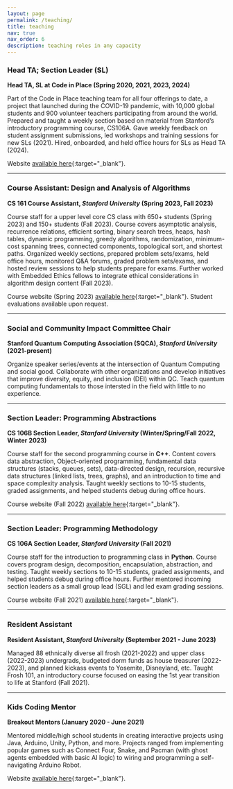 ```yaml
---
layout: page
permalink: /teaching/
title: teaching
nav: true
nav_order: 6
description: teaching roles in any capacity
---
```


### **Head TA; Section Leader (SL)**

**Head TA, SL at Code in Place (Spring 2020, 2021, 2023, 2024)**

Part of the Code in Place teaching team for all four offerings to date, a project that launched during the COVID-19 pandemic, with 10,000 global students and 900 volunteer teachers participating from around the world. Prepared and taught a weekly section based on material from Stanford’s introductory programming course, CS106A. Gave weekly feedback on student assignment submissions, led workshops and training sessions for new SLs (2021). Hired, onboarded, and held office hours for SLs as Head TA (2024).

Website [available here](https://codeinplace.stanford.edu/){:target="_blank"}.

---

### **Course Assistant: Design and Analysis of Algorithms**

**CS 161 Course Assistant, *Stanford University* (Spring 2023, Fall 2023)**

Course staff for a upper level core CS class with 650+ students (Spring 2023) and 150+ students (Fall 2023). Course covers asymptotic analysis, recurrence relations, efficient sorting, binary search trees, heaps, hash tables, dynamic programming, greedy algorithms, randomization, minimum-cost spanning trees, connected components, topological sort, and shortest paths. Organized weekly sections, prepared problem sets/exams, held office hours, monitored Q&A forums, graded problem sets/exams, and hosted review sessions to help students prepare for exams. Further worked with Embedded Ethics fellows to integrate ethical considerations in algorithm design content (Fall 2023).

Course website (Spring 2023) [available here](https://web.stanford.edu/class/archive/cs/cs161/cs161.1236/index.html){:target="_blank"}. Student evaluations available upon request.

---

### **Social and Community Impact Committee Chair**

**Stanford Quantum Computing Association (SQCA), *Stanford University* (2021-present)**

Organize speaker series/events at the intersection of Quantum Computing and social good. Collaborate with other organizations and develop initiatives that improve diversity, equity, and inclusion (DEI) within QC. Teach quantum computing fundamentals to those intersted in the field with little to no experience.

---

### **Section Leader: Programming Abstractions**

**CS 106B Section Leader, *Stanford University* (Winter/Spring/Fall 2022, Winter 2023)**

Course staff for the second programming course in **C++**. Content covers data abstraction, Object-oriented programming, fundamental data structures (stacks, queues, sets), data-directed design, recursion, recursive data structures (linked lists, trees, graphs), and an introduction to time and space complexity analysis. Taught weekly sections to 10-15 students, graded assignments, and helped students debug during office hours.

Course website (Fall 2022) [available here](https://web.stanford.edu/class/archive/cs/cs106b/cs106b.1232/){:target="_blank"}.

---

### **Section Leader: Programming Methodology**

**CS 106A Section Leader, *Stanford University* (Fall 2021)**

Course staff for the introduction to programming class in **Python**. Course covers program design, decomposition, encapsulation, abstraction, and testing. Taught weekly sections to 10-15 students, graded assignments, and helped students debug during office hours. Further mentored incoming section leaders as a small group lead (SGL) and led exam grading sessions.

Course website (Fall 2021) [available here](https://web.stanford.edu/class/archive/cs/cs106a/cs106a.1222/){:target="_blank"}.

---

### **Resident Assistant**

**Resident Assistant, *Stanford University* (September 2021 - June 2023)**

Managed 88 ethnically diverse all frosh (2021-2022) and upper class (2022-2023) undergrads, budgeted dorm funds as house treasurer (2022-2023), and planned kickass events to Yosemite, Disneyland, etc. Taught Frosh 101, an introductory course focused on easing the 1st year transition to life at Stanford (Fall 2021).

---

### **Kids Coding Mentor**

**Breakout Mentors (January 2020 - June 2021)**

Mentored middle/high school students in creating interactive projects using Java, Arduino, Unity, Python, and more. Projects ranged from implementing popular games such as Connect Four, Snake, and Pacman (with ghost agents embedded with basic AI logic) to wiring and programming a self-navigating Arduino Robot.

Website [available here](https://breakoutmentors.com/){:target="_blank"}.
